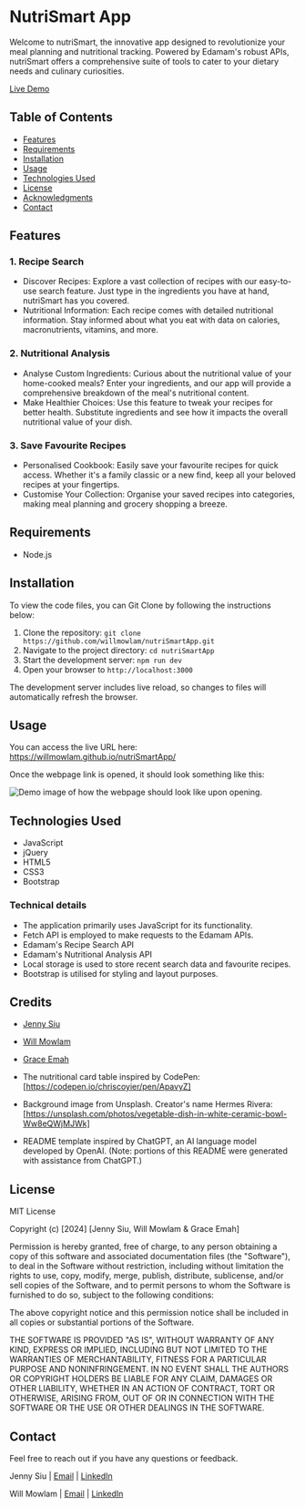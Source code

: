 # NutriSmart App

Welcome to nutriSmart, the innovative app designed to revolutionize your meal planning and nutritional tracking. Powered by Edamam's robust APIs, nutriSmart offers a comprehensive suite of tools to cater to your dietary needs and culinary curiosities.

[Live Demo](https://willmowlam.github.io/nutriSmartApp/)

## Table of Contents

- [Features](#features)
- [Requirements](#requirements)
- [Installation](#installation)
- [Usage](#usage)
- [Technologies Used](#technologies-used)
- [License](#license)
- [Acknowledgments](#acknowledgments)
- [Contact](#contact)

## Features

### 1. Recipe Search

- Discover Recipes: Explore a vast collection of recipes with our easy-to-use search feature. Just type in the ingredients you have at hand, nutriSmart has you covered.
- Nutritional Information: Each recipe comes with detailed nutritional information. Stay informed about what you eat with data on calories, macronutrients, vitamins, and more.

### 2. Nutritional Analysis

- Analyse Custom Ingredients: Curious about the nutritional value of your home-cooked meals? Enter your ingredients, and our app will provide a comprehensive breakdown of the meal's nutritional content.
- Make Healthier Choices: Use this feature to tweak your recipes for better health. Substitute ingredients and see how it impacts the overall nutritional value of your dish.

### 3. Save Favourite Recipes

- Personalised Cookbook: Easily save your favourite recipes for quick access. Whether it's a family classic or a new find, keep all your beloved recipes at your fingertips.
- Customise Your Collection: Organise your saved recipes into categories, making meal planning and grocery shopping a breeze.

## Requirements

- Node.js

## Installation

To view the code files, you can Git Clone by following the instructions below:

1. Clone the repository: `git clone https://github.com/willmowlam/nutriSmartApp.git`
2. Navigate to the project directory: `cd nutriSmartApp`
3. Start the development server: `npm run dev`
4. Open your browser to `http://localhost:3000`

The development server includes live reload, so changes to files will automatically refresh the browser.

## Usage

You can access the live URL here: https://willmowlam.github.io/nutriSmartApp/

Once the webpage link is opened, it should look something like this:

![Demo image of how the webpage should look like upon opening.](./assets/images/nutriAppDemoImage.png)


## Technologies Used

- JavaScript
- jQuery
- HTML5
- CSS3
- Bootstrap

### Technical details

- The application primarily uses JavaScript for its functionality.
- Fetch API is employed to make requests to the Edamam APIs.
- Edamam's Recipe Search API
- Edamam's Nutritional Analysis API
- Local storage is used to store recent search data and favourite recipes.
- Bootstrap is utilised for styling and layout purposes.


## Credits

- [Jenny Siu](https://github.com/jennysiu)
- [Will Mowlam](https://github.com/willmowlam)
- [Grace Emah](https://github.com/GraceEmah17)

- The nutritional card table inspired by CodePen: [https://codepen.io/chriscoyier/pen/ApavyZ]

- Background image from Unsplash. Creator's name Hermes Rivera: [https://unsplash.com/photos/vegetable-dish-in-white-ceramic-bowl-Ww8eQWjMJWk]

- README template inspired by ChatGPT, an AI language model developed by OpenAI.
  (Note: portions of this README were generated with assistance from ChatGPT.)


## License

MIT License

Copyright (c) [2024] [Jenny Siu, Will Mowlam & Grace Emah]

Permission is hereby granted, free of charge, to any person obtaining a copy of this software and associated documentation files (the "Software"), to deal in the Software without restriction, including without limitation the rights to use, copy, modify, merge, publish, distribute, sublicense, and/or sell copies of the Software, and to permit persons to whom the Software is furnished to do so, subject to the following conditions:

The above copyright notice and this permission notice shall be included in all copies or substantial portions of the Software.

THE SOFTWARE IS PROVIDED "AS IS", WITHOUT WARRANTY OF ANY KIND, EXPRESS OR IMPLIED, INCLUDING BUT NOT LIMITED TO THE WARRANTIES OF MERCHANTABILITY, FITNESS FOR A PARTICULAR PURPOSE AND NONINFRINGEMENT. IN NO EVENT SHALL THE AUTHORS OR COPYRIGHT HOLDERS BE LIABLE FOR ANY CLAIM, DAMAGES OR OTHER LIABILITY, WHETHER IN AN ACTION OF CONTRACT, TORT OR OTHERWISE, ARISING FROM, OUT OF OR IN CONNECTION WITH THE SOFTWARE OR THE USE OR OTHER DEALINGS IN THE SOFTWARE.


## Contact

Feel free to reach out if you have any questions or feedback.

Jenny Siu |
[Email](jenny.siu79@gmail.com) |
[LinkedIn](https://www.linkedin.com/in/jenny-siu/)

Will Mowlam |
[Email](willmowlam.510@icloud.com) |
[LinkedIn](https://www.linkedin.com/in/will-mowlam)